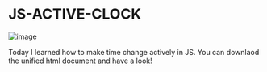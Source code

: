 # JS-ACTIVE-CLOCK

![image](https://github.com/user-attachments/assets/87ddf143-68c8-4c48-89c0-56a73e9d2b7b)

Today I learned how to make time change actively in JS. You can downlaod the unified html document and have a look!


